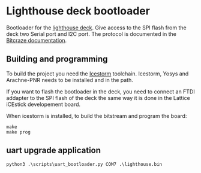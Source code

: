 # Lighthouse deck bootloader

Bootloader for the [lighthouse deck](https://www.bitcraze.io/lighthouse-positioning-deck/).
Give access to the SPI flash from the deck two Serial port and I2C port.
The protocol is documented in the [Bitcraze documentation](https://www.bitcraze.io/documentation/repository/lighthouse-bootloader/master/).


## Building and programming

To build the project you need the [Icestorm](http://www.clifford.at/icestorm/#install) toolchain. Icestorm, Yosys and Arachne-PNR needs to be installed and in the path.

If you want to flash the bootloader in the deck, you need to connect an FTDI addapter to the SPI flash of the deck the same way it is done in the Lattice iCEstick developement board.

When icestorm is installed, to build the bitstream and program the board:
```
make
make prog
```

## uart upgrade application

```
python3 .\scripts\uart_bootloader.py COM7 .\lighthouse.bin
```